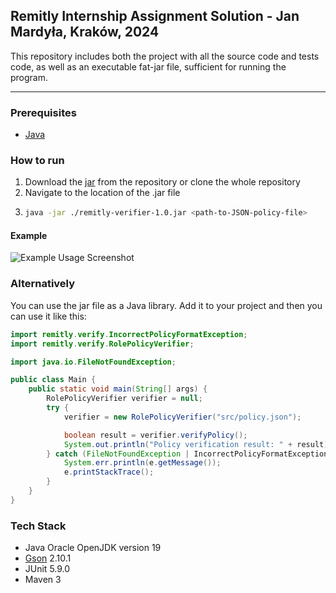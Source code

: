 ## Remitly Internship Assignment Solution - Jan Mardyła, Kraków, 2024

This repository includes both the project with all the source code and tests code, as well as an executable fat-jar file, sufficient for running the program.

---

### Prerequisites
- [Java](https://www.oracle.com/pl/java/technologies/downloads/)

### How to run
1. Download the [jar](https://github.com/jmardyla/Remitly-Solution/blob/main/remitly-verifier-1.0.jar) from the repository or clone the whole repository
2. Navigate to the location of the .jar file
3. ```bash
   java -jar ./remitly-verifier-1.0.jar <path-to-JSON-policy-file>
   ```
#### Example
![Example Usage Screenshot](/resources/usage-example.png)

   
### Alternatively
You can use the jar file as a Java library. Add it to your project and then you can use it like this:
```java
import remitly.verify.IncorrectPolicyFormatException;
import remitly.verify.RolePolicyVerifier;

import java.io.FileNotFoundException;

public class Main {
    public static void main(String[] args) {
        RolePolicyVerifier verifier = null;
        try {
            verifier = new RolePolicyVerifier("src/policy.json");

            boolean result = verifier.verifyPolicy();
            System.out.println("Policy verification result: " + result);
        } catch (FileNotFoundException | IncorrectPolicyFormatException e) {
            System.err.println(e.getMessage());
            e.printStackTrace();
        }
    }
}
```

### Tech Stack
- Java Oracle OpenJDK version 19
- [Gson](https://github.com/google/gson) 2.10.1
- JUnit 5.9.0
- Maven 3
